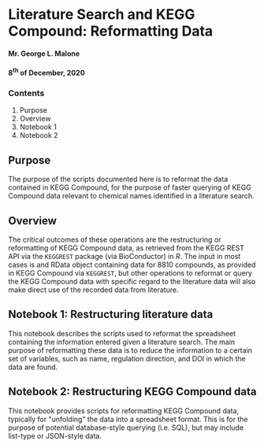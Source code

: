 # Literature Search and KEGG Compound:  Reformatting Data
#### Mr. George L. Malone
#### 8<sup>th</sup> of December, 2020

### Contents
1.  Purpose
2.  Overview
3.  Notebook 1
4.  Notebook 2

## Purpose

The purpose of the scripts documented here is to reformat the data contained in
KEGG Compound, for the purpose of faster querying of KEGG Compound data
relevant to chemical names identified in a literature search.


## Overview

The critical outcomes of these operations are the restructuring or reformatting
of KEGG Compound data, as retrieved from the KEGG REST API via the `KEGGREST`
package (via BioConductor) in *R*.  The input in most cases is and RData object
containing data for 8810 compounds, as provided in KEGG Compound via
`KEGGREST`, but other operations to reformat or query the KEGG Compound data
with specific regard to the literature data will also make direct use of the
recorded data from literature.


## Notebook 1:  Restructuring literature data

This notebook describes the scripts used to reformat the spreadsheet containing
the information entered given a literature search.  The main purpose of
reformatting these data is to reduce the information to a certain set of
variables, such as name, regulation direction, and DOI in which the data are
found.


## Notebook 2:  Restructuring KEGG Compound data

This notebook provides scripts for reformatting KEGG Compound data, typically
for "unfolding" the data into a spreadsheet format.  This is for the purpose of
potential database-style querying (i.e. SQL), but may include list-type or
JSON-style data.
